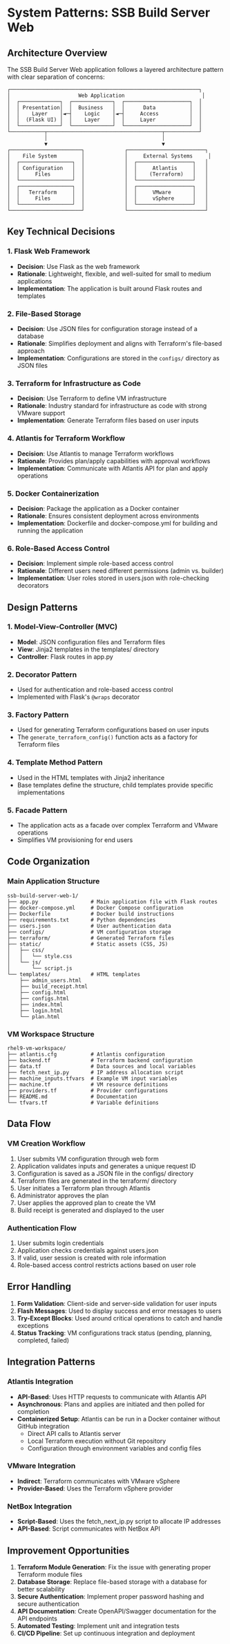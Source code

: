 # System Patterns: SSB Build Server Web

## Architecture Overview

The SSB Build Server Web application follows a layered architecture pattern with clear separation of concerns:

```
┌─────────────────────────────────────────────────────────────┐
│                      Web Application                         │
│  ┌─────────────┐  ┌─────────────┐  ┌─────────────────────┐  │
│  │ Presentation│  │  Business   │  │      Data           │  │
│  │    Layer    │◄─┤    Logic    │◄─┤     Access          │  │
│  │  (Flask UI) │  │    Layer    │  │     Layer           │  │
│  └─────────────┘  └─────────────┘  └─────────────────────┘  │
└───────────┬─────────────────────────────────────┬───────────┘
            │                                     │
            ▼                                     ▼
┌───────────────────────┐             ┌─────────────────────────┐
│    File System        │             │     External Systems     │
│  ┌─────────────────┐  │             │  ┌──────────────────┐   │
│  │ Configuration   │  │             │  │     Atlantis     │   │
│  │     Files       │  │             │  │    (Terraform)   │   │
│  └─────────────────┘  │             │  └──────────────────┘   │
│  ┌─────────────────┐  │             │  ┌──────────────────┐   │
│  │   Terraform     │  │             │  │     VMware       │   │
│  │     Files       │  │             │  │     vSphere      │   │
│  └─────────────────┘  │             │  └──────────────────┘   │
└───────────────────────┘             └─────────────────────────┘
```

## Key Technical Decisions

### 1. Flask Web Framework
- **Decision**: Use Flask as the web framework
- **Rationale**: Lightweight, flexible, and well-suited for small to medium applications
- **Implementation**: The application is built around Flask routes and templates

### 2. File-Based Storage
- **Decision**: Use JSON files for configuration storage instead of a database
- **Rationale**: Simplifies deployment and aligns with Terraform's file-based approach
- **Implementation**: Configurations are stored in the `configs/` directory as JSON files

### 3. Terraform for Infrastructure as Code
- **Decision**: Use Terraform to define VM infrastructure
- **Rationale**: Industry standard for infrastructure as code with strong VMware support
- **Implementation**: Generate Terraform files based on user inputs

### 4. Atlantis for Terraform Workflow
- **Decision**: Use Atlantis to manage Terraform workflows
- **Rationale**: Provides plan/apply capabilities with approval workflows
- **Implementation**: Communicate with Atlantis API for plan and apply operations

### 5. Docker Containerization
- **Decision**: Package the application as a Docker container
- **Rationale**: Ensures consistent deployment across environments
- **Implementation**: Dockerfile and docker-compose.yml for building and running the application

### 6. Role-Based Access Control
- **Decision**: Implement simple role-based access control
- **Rationale**: Different users need different permissions (admin vs. builder)
- **Implementation**: User roles stored in users.json with role-checking decorators

## Design Patterns

### 1. Model-View-Controller (MVC)
- **Model**: JSON configuration files and Terraform files
- **View**: Jinja2 templates in the templates/ directory
- **Controller**: Flask routes in app.py

### 2. Decorator Pattern
- Used for authentication and role-based access control
- Implemented with Flask's `@wraps` decorator

### 3. Factory Pattern
- Used for generating Terraform configurations based on user inputs
- The `generate_terraform_config()` function acts as a factory for Terraform files

### 4. Template Method Pattern
- Used in the HTML templates with Jinja2 inheritance
- Base templates define the structure, child templates provide specific implementations

### 5. Facade Pattern
- The application acts as a facade over complex Terraform and VMware operations
- Simplifies VM provisioning for end users

## Code Organization

### Main Application Structure
```
ssb-build-server-web-1/
├── app.py                 # Main application file with Flask routes
├── docker-compose.yml     # Docker Compose configuration
├── Dockerfile             # Docker build instructions
├── requirements.txt       # Python dependencies
├── users.json             # User authentication data
├── configs/               # VM configuration storage
├── terraform/             # Generated Terraform files
├── static/                # Static assets (CSS, JS)
│   ├── css/
│   │   └── style.css
│   └── js/
│       └── script.js
└── templates/             # HTML templates
    ├── admin_users.html
    ├── build_receipt.html
    ├── config.html
    ├── configs.html
    ├── index.html
    ├── login.html
    └── plan.html
```

### VM Workspace Structure
```
rhel9-vm-workspace/
├── atlantis.cfg           # Atlantis configuration
├── backend.tf             # Terraform backend configuration
├── data.tf                # Data sources and local variables
├── fetch_next_ip.py       # IP address allocation script
├── machine_inputs.tfvars  # Example VM input variables
├── machine.tf             # VM resource definitions
├── providers.tf           # Provider configurations
├── README.md              # Documentation
└── tfvars.tf              # Variable definitions
```

## Data Flow

### VM Creation Workflow
1. User submits VM configuration through web form
2. Application validates inputs and generates a unique request ID
3. Configuration is saved as a JSON file in the configs/ directory
4. Terraform files are generated in the terraform/ directory
5. User initiates a Terraform plan through Atlantis
6. Administrator approves the plan
7. User applies the approved plan to create the VM
8. Build receipt is generated and displayed to the user

### Authentication Flow
1. User submits login credentials
2. Application checks credentials against users.json
3. If valid, user session is created with role information
4. Role-based access control restricts actions based on user role

## Error Handling

1. **Form Validation**: Client-side and server-side validation for user inputs
2. **Flash Messages**: Used to display success and error messages to users
3. **Try-Except Blocks**: Used around critical operations to catch and handle exceptions
4. **Status Tracking**: VM configurations track status (pending, planning, completed, failed)

## Integration Patterns

### Atlantis Integration
- **API-Based**: Uses HTTP requests to communicate with Atlantis API
- **Asynchronous**: Plans and applies are initiated and then polled for completion
- **Containerized Setup**: Atlantis can be run in a Docker container without GitHub integration
  - Direct API calls to Atlantis server
  - Local Terraform execution without Git repository
  - Configuration through environment variables and config files

### VMware Integration
- **Indirect**: Terraform communicates with VMware vSphere
- **Provider-Based**: Uses the Terraform vSphere provider

### NetBox Integration
- **Script-Based**: Uses the fetch_next_ip.py script to allocate IP addresses
- **API-Based**: Script communicates with NetBox API

## Improvement Opportunities

1. **Terraform Module Generation**: Fix the issue with generating proper Terraform module files
2. **Database Storage**: Replace file-based storage with a database for better scalability
3. **Secure Authentication**: Implement proper password hashing and secure authentication
4. **API Documentation**: Create OpenAPI/Swagger documentation for the API endpoints
5. **Automated Testing**: Implement unit and integration tests
6. **CI/CD Pipeline**: Set up continuous integration and deployment
